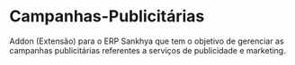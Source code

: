 # Campanhas-Publicitárias
Addon (Extensão) para o ERP Sankhya que tem o objetivo de gerenciar as campanhas publicitárias referentes a serviços de publicidade e marketing.
